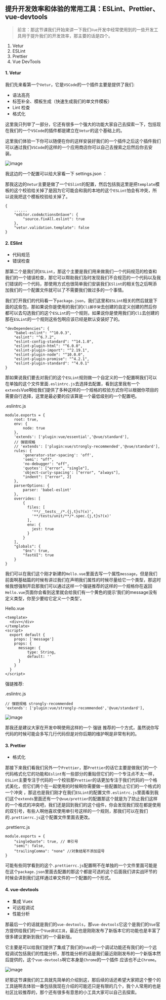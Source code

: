 ## 提升开发效率和体验的常用工具：ESLint、Prettier、vue-devtools

> 前言：那这节课我们开始来讲一下我们`Vue`开发中经常使用到的一些开发工具用于提升我们的开发效率，那主要的话是四个。

1. Vetur
2. ESLint
3. Prettier
4. Vue DevTools

#### 1. Vetur

我们先来看第一个`Vetur`，它是`VSCode`的一个插件主要是提供了我们:

- 语法高亮
- 标签补全、模板生成（快速生成我们的单文件模板）
- Lint 检查
- 格式化

这里我只列举了一部分，它还有很多一个强大的功能大家自己去探索一下，包括现在我们的一个`VSCode`的插件都是建立在`Vetur`的这个基础上的。

这里我们体验一下你可以随便在你的这样安装好我们的一个插件之后这个插件我们可以通过我们`VSCode`的这样的一个应用商店你可以自己去搜索之后然后你去安装。


![image](./1.jpg)

我这边的一个配置可以给大家看一下 settings.json ：

那我这边的`Vetur`主要是做了一个`ESlint`的配置，然后包括我这里是把`template`模板的这个校验给关掉了是因为它可能会和我的本地的这个`ESLint`怕会有冲突，所以说我把这个模板校验给关掉了。

```
{
    ......
    "editor.codeActionsOnSave": {
		"source.fixAll.eslint": true
	},
    "vetur.validation.template": false
}
```

#### 2. ESlint

- 代码规范
- 错误检查

那第二个是我们的`ESLint`，那这个主要是我们用来做我们一个代码规范的检查和我们的一个错误检查，那它可以帮助我们及时发现我们不合规范的一个代码以及我们错误的一个代码，那使用方式也很简单我们安装我们`ESlint`的相关包之后啊添加我们的一个配置文件就可以了不需要我们做过多的一个事情。

我们打开我们的代码看一下`package.json`，我们这里和`ESLint`相关的然后就是下面的这些包，那如果说你是使用的我们的`Cli脚手架`去创建的自定义创建的然后你都可以去勾选我们的这个`ESLint`的一个规则，如果说你是使用我们的`Cli`去创建的那在`ESLint`的一个规则这些包啊应该已经是默认安装好了的。

```
"devDependencies": {
    "babel-eslint": "^10.0.3",
    "eslint": "^6.7.2",
    "eslint-config-standard": "^14.1.0",
    "eslint-plugin-html": "^6.0.0",
    "eslint-plugin-import": "^2.19.1",
    "eslint-plugin-node": "^10.0.0",
    "eslint-plugin-promise": "^4.2.1",
    "eslint-plugin-standard": "^4.0.1"
}
```

那如果说我们要去对我们的这个`ESLint`规则做一个自定义的一个配置啊我们可以在单独的这个文件里面`.eslintrc.js`去选择去配置，看到这里我有一个`extends`Vue啊给我们提供了多种这样的一个规格的校验方式你可以根据你项目的需要自行选择，这里是最必要的应该算是一个最低级别的一个配置吧。

.eslintrc.js
```
module.exports = {
    root: true,
    env: {
        node: true
    },
    'extends': ['plugin:vue/essential','@vue/standard'],
    // 强链规格
    // 'extends': ['plugin:vue/strongly-recommended','@vue/standard'],
    rules: {
        'generator-star-spacing': 'off',
    	'semi': "off",
    	'no-debugger': "off",
    	'quotes': ["error", "single"],
    	'object-curly-spacing': ["error", "always"],
    	"indent": ["error", 2]
    },
    parserOptions: {
        parser: 'babel-eslint'
    },
    overrides: [
        {
          files: [
            '**/__tests__/*.{j,t}s?(x)',
            '**/tests/unit/**/*.spec.{j,t}s?(x)'
          ],
          env: {
            jest: true
          }
        }
    ],
    "globals": {
        "$ns": true,
        "fastUI": true
    }
}
```

我们可以在我们这个刚才新建的`Hello.vue`里面去写一个属性`message`，但是我们前面啊基础篇的时候有讲过我们在声明我们属性的时候尽量给它一个类型，那这时候我想强制开启那我们可以通过这样一个强链推荐的这样的一个规格你在返回`Hello.vue`页面你会看到这里就会给我们有一个黄色的提示‘我们的message没有定义类型，你至少要给它定义一个类型’。

Hello.vue

```
<template>
  <div></div>
</template>
<script>
  export default {
    props: ['message']
    props: {
      message: {
          type: String,
          default: ''
      }
    }
  }
</script>
```

强链推荐:

.eslintrc.js
```
// 强链规格 strongly-recommended
'extends': ['plugin:vue/strongly-recommended','@vue/standard'],
```

![image](./2.jpg)


那我还是建议大家在开发中啊使用这样的一个 强链 推荐的一个方式，虽然说你写代码的时候可能会多写几行代码但是对你后期的维护啊是非常有利的。

#### 3. Prettier

- 格式化

那接下来我们看我们另外一个`Prettier`，那`Prettier`的话它主要是做我们的一个代码格式化它的功能和`Eslint`有一些部分的重贴但它们的一个专注点不太一样，`ESLint`主要专注于代码的一个校验那`Prettier`的话更加专注于我们代码的一个格式美化，但它们两个在一起使用的时候啊你需要做一些配置防止它们的一个格式的一个冲突
，那这也是我们刚才在我们`ESLint`的配置文件`.eslintrc.js`里面看到我们这个`extends`里面还有一个`@vue/prettier`的配置那这个就是为了防止我们这样的一个格式的冲突吧，我们还是回到我们的这个组件，你会发现我们现在都是使用的双引号，有些人啊他喜欢使用单引号这样的一个规则，那我们可以在我们的`.prettierrc.js`这个配置文件里面去更改。


.prettierrc.js

```
module.exports = {
	"singleQuote": true, // 单引号
	"semi": false,
	"trailingComma": "none" //对象结尾不添加逗号
}
```

可能有些同学看到的这个`.prettierrc.js`配置啊不在单独的一个文件里面可能是在这个`package.json`里面去配置的那这个都是可选的这个后面我们讲实战环节的时候会讲到我们这样通过单文件的一个配置的一个形式。


#### 4. vue-devtools

- 集成 Vuex
- 可远程调试
- 性能分析

那最后一个的话就是我们的`vue-devtools`，那`vue-devtools`它这个是我们的`Vue`官方提供给我们的一个`Vue调试工具`，最近也是刚刚发布了新版本它的功能也是丰富了很多建议更新到我们的一个最新版。

它主要是可以给我们提供了集成了我们的`Vuex`的一个调试功能还有我们的一个远程调试包括我们的性能分析，那性能分析的话是我们最近刚刚发布的一个新版本然后提供的，这个`vue-devtools`啊它本身是`Chrome`的一个插件
应该也不止`Chrome`。

![image](./3.jpg)


好那这节课我们的工具就先简单的介绍到这，那后续的话还希望大家把这个整个的工具链啊去体验一番包括我现在介绍的可能还只是有限的几个，我个人常用的也是社区比较推荐的，那个还有很多有意思的小工具大家可以自己去探索。
